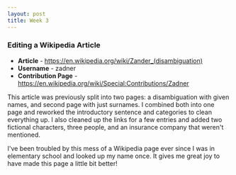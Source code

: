 ```yaml
---
layout: post
title: Week 3
---
```


### Editing a Wikipedia Article

* **Article** - https://en.wikipedia.org/wiki/Zander_(disambiguation)
* **Username** - zadner
* **Contribution Page** - https://en.wikipedia.org/wiki/Special:Contributions/Zadner

This article was previously split into two pages: a disambiguation with given names, and second page with just surnames. I combined both into one page and reworked the introductory sentence and categories to clean everything up. I also cleaned up the links for a few entries and added two fictional characters, three people, and an insurance company that weren't mentioned. 

I've been troubled by this mess of a Wikipedia page ever since I was in elementary school and looked up my name once. It gives me great joy to have made this page a little bit better!
